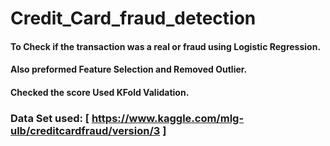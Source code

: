 # Credit_Card_fraud_detection
#### To Check if the transaction was a real or fraud using Logistic Regression.
#### Also preformed Feature Selection and Removed Outlier.
#### Checked the score Used KFold Validation.

### Data Set used: [ https://www.kaggle.com/mlg-ulb/creditcardfraud/version/3 ]
